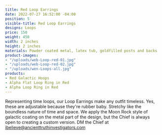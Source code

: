 ```yaml
---
title: Red Loop Earrings
date: 2022-07-27 16:52:00 -04:00
position: 5
visible-title: Red Loop Earrings
designs: Loops
price: 150
weight: 450
width: 2 inches
height: 2 inches
materials: Powder coated metal, latex tub, goldfilled posts and backs
product-images:
- "/uploads/web-Loop-red-01.jpg"
- "/uploads/web-Loop-red-02.jpg"
- "/uploads/wen-Loops-all.jpg"
products:
- Red Galactic Hoops
- Alpha Flat Loop Ring in Red
- Alpha Loop Ring in Red
---
```


Representing time loops, our Loop Earrings make any outfit timeless. Yes, these are adjustable because they're rubber baby. Stretchy like the boundless nature of time and space. 
We apply the Moon Rock style of galactic coating on the metal part of the design, but the Chief is always open to creating a custom version. DM the Chief at ibelieve@ancienttruthinvestigators.com
